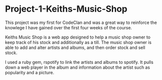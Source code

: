 # Project-1-Keiths-Music-Shop

This project was my first for CodeClan and was a great way to reinforce the knowlege I have gained over the first four weeks of the course.

Keiths Music Shop is a web app designed to help a music shop owner to keep track of his stock and additionally as a till.
The music shop owner is able to add and alter artists and albums, and then order stock and sell stock.

I used a ruby gem, rspotify to link the artists and albums to spotify. It pulls down a web player in the album and information about the artist such as popularity and a picture.
